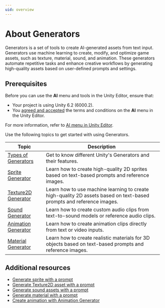 ```yaml
---
uid: overview
---
```


# About Generators

Generators is a set of tools to create AI-generated assets from text input. Generators use machine learning to create, modify, and optimize game assets, such as texture, material, sound, and animation. These generators automate repetitive tasks and enhance creative workflows by generating high-quality assets based on user-defined prompts and settings.

## Prerequisites

Before you can use the **AI** menu and tools in the Unity Editor, ensure that:

* Your project is using Unity 6.2 (6000.2).
* You [agreed and accepted](https://docs.unity3d.com/Manual/ai-menu.html) the terms and conditions on the **AI** menu in the Unity Editor.

For more information, refer to [AI menu in Unity Editor](https://docs.unity3d.com/Manual/ai-menu.html).

Use the following topics to get started with using Generators.

| Topic | Description |
| ----- | ----------- |
| [Types of Generators](ai-gen-tools.md) | Get to know different Unity's Generators and their features. |
| [Sprite Generator](xref:sprite-overview) | Learn how to create high-quality 2D sprites based on text-based prompts and reference images. |
| [Texture2D Generator](xref:texture2d-overview) | Learn how to use machine learning to create high-quality 2D assets based on text-based prompts and reference images. |
| [Sound Generator](xref:sound-intro) | Learn how to create custom audio clips from text-to-sound models or reference audio clips. |
| [Animation Generator](xref:animation-intro) | Learn how to create animation clips directly from text or video inputs. |
| [Material Generator](xref:material-overview) | Learn how to create realistic materials for 3D objects based on text-based prompts and reference images. |

## Additional resources

* [Generate sprite with a prompt](xref:generate-sprite)
* [Generate Texture2D asset with a prompt](xref:generate-texture2d)
* [Generate sound assets with a prompt](xref:sound-prompt)
* [Generate material with a prompt](xref:material-generate-prompt)
* [Create animation with Animation Generator](xref:animation-create)